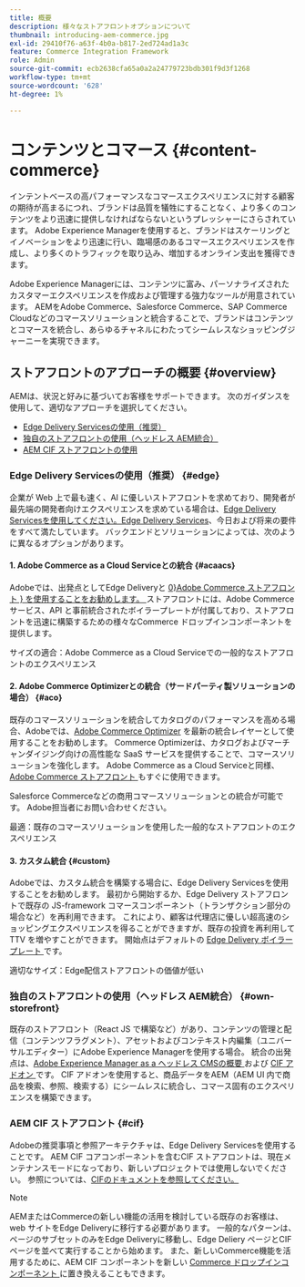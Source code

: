 ```yaml
---
title: 概要
description: 様々なストアフロントオプションについて
thumbnail: introducing-aem-commerce.jpg
exl-id: 29410f76-a63f-4b0a-b817-2ed724ad1a3c
feature: Commerce Integration Framework
role: Admin
source-git-commit: ecb2638cfa65a0a2a24779723bdb301f9d3f1268
workflow-type: tm+mt
source-wordcount: '628'
ht-degree: 1%

---
```



# コンテンツとコマース {#content-commerce}

インテントベースの高パフォーマンスなコマースエクスペリエンスに対する顧客の期待が高まるにつれ、ブランドは品質を犠牲にすることなく、より多くのコンテンツをより迅速に提供しなければならないというプレッシャーにさらされています。 Adobe Experience Managerを使用すると、ブランドはスケーリングとイノベーションをより迅速に行い、臨場感のあるコマースエクスペリエンスを作成し、より多くのトラフィックを取り込み、増加するオンライン支出を獲得できます。

Adobe Experience Managerには、コンテンツに富み、パーソナライズされたカスタマーエクスペリエンスを作成および管理する強力なツールが用意されています。 AEMをAdobe Commerce、Salesforce Commerce、SAP Commerce Cloudなどのコマースソリューションと統合することで、ブランドはコンテンツとコマースを統合し、あらゆるチャネルにわたってシームレスなショッピングジャーニーを実現できます。

## ストアフロントのアプローチの概要 {#overview}

AEMは、状況と好みに基づいてお客様をサポートできます。 次のガイダンスを使用して、適切なアプローチを選択してください。

* [Edge Delivery Servicesの使用（推奨）](#edge)
* [独自のストアフロントの使用（ヘッドレス AEM統合）](#own-storefront)
* [AEM CIF ストアフロントの使用](#cif)

### Edge Delivery Servicesの使用（推奨） {#edge}

企業が Web 上で最も速く、AI に優しいストアフロントを求めており、開発者が最先端の開発者向けエクスペリエンスを求めている場合は、[Edge Delivery Servicesを使用してください。Edge Delivery Services](../edge/overview.md)、今日および将来の要件をすべて満たしています。 バックエンドとソリューションによっては、次のように異なるオプションがあります。

#### &#x200B;1. Adobe Commerce as a Cloud Serviceとの統合 {#acaacs}

Adobeでは、出発点としてEdge Deliveryと [0}Adobe Commerce ストアフロント } を使用することをお勧めします。 ](https://experienceleague.adobe.com/developer/commerce/storefront/)ストアフロントには、Adobe Commerce サービス、API と事前統合されたボイラープレートが付属しており、ストアフロントを迅速に構築するための様々なCommerce ドロップインコンポーネントを提供します。

サイズの適合：Adobe Commerce as a Cloud Serviceでの一般的なストアフロントのエクスペリエンス

#### &#x200B;2. Adobe Commerce Optimizerとの統合（サードパーティ製ソリューションの場合） {#aco}

既存のコマースソリューションを統合してカタログのパフォーマンスを高める場合、Adobeでは、[Adobe Commerce Optimizer](https://experienceleague.adobe.com/en/docs/commerce-learn/tutorials/adobe-commerce-optimizer/overview) を最新の統合レイヤーとして使用することをお勧めします。 Commerce Optimizerは、カタログおよびマーチャンダイジング向けの高性能な SaaS サービスを提供することで、コマースソリューションを強化します。 Adobe Commerce as a Cloud Serviceと同様、[Adobe Commerce ストアフロント ](https://experienceleague.adobe.com/developer/commerce/storefront/) もすぐに使用できます。

Salesforce Commerceなどの商用コマースソリューションとの統合が可能です。 Adobe担当者にお問い合わせください。

最適：既存のコマースソリューションを使用した一般的なストアフロントのエクスペリエンス

#### &#x200B;3. カスタム統合 {#custom}

Adobeでは、カスタム統合を構築する場合に、Edge Delivery Servicesを使用することをお勧めします。 最初から開始するか、Edge Delivery ストアフロントで既存の JS-framework コマースコンポーネント（トランザクション部分の場合など）を再利用できます。 これにより、顧客は代理店に優しい超高速のショッピングエクスペリエンスを得ることができますが、既存の投資を再利用して TTV を増やすことができます。 開始点はデフォルトの [Edge Delivery ボイラープレート ](https://www.aem.live/developer/tutorial) です。

適切なサイズ：Edge配信ストアフロントの価値が低い

### 独自のストアフロントの使用（ヘッドレス AEM統合） {#own-storefront}

既存のストアフロント（React JS で構築など）があり、コンテンツの管理と配信（コンテンツフラグメント）、アセットおよびコンテキスト内編集（ユニバーサルエディター）にAdobe Experience Managerを使用する場合。 統合の出発点は、[Adobe Experience Manager as a ヘッドレス CMSの概要 ](https://experienceleague.adobe.com/en/docs/experience-manager-cloud-service/content/headless/introduction) および [CIF アドオン ](https://experienceleague.adobe.com/en/docs/experience-manager-cloud-service/content/content-and-commerce/storefront/authoring/enrich-product-associated-content) です。 CIF アドオンを使用すると、商品データをAEM（AEM UI 内で商品を検索、参照、検索する）にシームレスに統合し、コマース固有のエクスペリエンスを構築できます。

### AEM CIF ストアフロント {#cif}

Adobeの推奨事項と参照アーキテクチャは、Edge Delivery Servicesを使用することです。 AEM CIF コアコンポーネントを含むCIF ストアフロントは、現在メンテナンスモードになっており、新しいプロジェクトでは使用しないでください。 参照については、[CIFのドキュメントを参照してください。](/help/commerce-cloud/cif-introduction.md)

>[!NOTE]
>
>AEMまたはCommerceの新しい機能の活用を検討している既存のお客様は、web サイトをEdge Deliveryに移行する必要があります。 一般的なパターンは、ページのサブセットのみをEdge Deliveryに移動し、Edge Deliery ページとCIF ページを並べて実行することから始めます。 また、新しいCommerce機能を活用するために、AEM CIF コンポーネントを新しい [Commerce ドロップインコンポーネント ](https://experienceleague.adobe.com/developer/commerce/storefront/dropins/all/introduction/) に置き換えることもできます。
